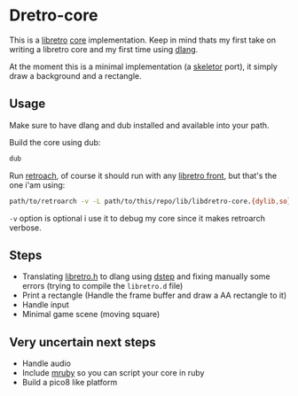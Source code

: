 # Dretro-core

This is a [libretro](https://www.libretro.com/index.php/api/) [core](https://docs.libretro.com/development/cores/developing-cores/) implementation. Keep in mind thats my first take on writing
a libretro core and my first time using [dlang](https://dlang.org/).

At the moment this is a minimal implementation (a [skeletor](https://github.com/libretro/skeletor) port), it simply draw a background and a rectangle.

## Usage

Make sure to have dlang and dub installed and available into your path.

Build the core using dub:

```sh
dub
```

Run [retroach](https://www.retroarch.com/), of course it should run with any [libretro front](https://docs.libretro.com/development/frontends/), but that's the one i'am using:

```sh
path/to/retroarch -v -L path/to/this/repo/lib/libdretro-core.{dylib,so}
```

`-v` option is optional i use it to debug my core since it makes retroarch verbose.

## Steps

- Translating [libretro.h](https://raw.githubusercontent.com/libretro/libretro-common/master/include/libretro.h) to dlang using [dstep](https://code.dlang.org/packages/dstep) and fixing manually some errors (trying to compile the `libretro.d` file)
- Print a rectangle (Handle the frame buffer and draw a AA rectangle to it)
- Handle input
- Minimal game scene (moving square)

## Very uncertain next steps

- Handle audio
- Include [mruby](https://mruby.org/) so you can script your core in ruby
- Build a pico8 like platform
